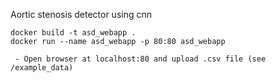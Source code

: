 Aortic stenosis detector using cnn
```
docker build -t asd_webapp .
docker run --name asd_webapp -p 80:80 asd_webapp

 - Open browser at localhost:80 and upload .csv file (see /example_data)
```


